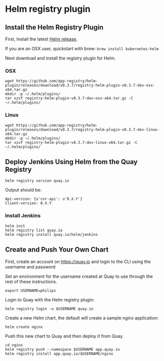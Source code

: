 # Helm registry plugin

## Install the Helm Registry Plugin

First, Install the latest [Helm release](https://github.com/kubernetes/helm#install).

If you are an OSX user, quickstart with brew: `brew install kubernetes-helm`

Next download and install the registry plugin for Helm.

### OSX

```
wget https://github.com/app-registry/helm-plugin/releases/download/v0.3.7/registry-helm-plugin-v0.3.7-dev-osx-x64.tar.gz
mkdir -p ~/.helm/plugins/
tar xzvf registry-helm-plugin-v0.3.7-dev-osx-x64.tar.gz -C ~/.helm/plugins/
```

### Linux

```
wget https://github.com/app-registry/helm-plugin/releases/download/v0.3.7/registry-helm-plugin-v0.3.7-dev-linux-x64.tar.gz
mkdir -p ~/.helm/plugins/
tar xzvf registry-helm-plugin-v0.3.7-dev-linux-x64.tar.gz -C ~/.helm/plugins/
```

## Deploy Jenkins Using Helm from the Quay Registry


```
helm registry version quay.io
```

Output should be:
```
Api-version: {u'cnr-api': u'0.X.Y'}
Client-version: 0.X.Y
```

### Install Jenkins

```
helm init
helm registry list quay.io
helm registry install quay.io/helm/jenkins
```

## Create and Push Your Own Chart

First, create an account on https://quay.io and login to the CLI using the username and password

Set an environment for the username created at Quay to use through the rest of these instructions.

```
export USERNAME=philips
```

Login to Quay with the Helm registry plugin:

```
helm registry login -u $USERNAME quay.io
```

Create a new Helm chart, the default will create a sample nginx application:

```
helm create nginx
```

Push this new chart to Quay and then deploy it from Quay.

```
cd nginx
helm registry push --namespace $USERNAME app.quay.io
helm registry install app.quay.io/$USERNAME/nginx
```
